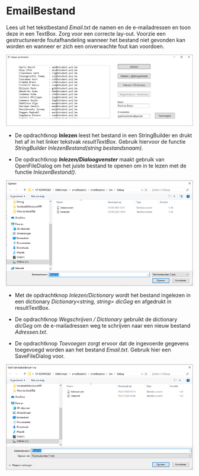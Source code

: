 # EmailBestand

Lees uit het tekstbestand *Email.txt* de namen en de e-mailadressen en
toon deze in een TextBox. Zorg voor een correcte lay-out. Voorzie een
gestructureerde foutafhandeling wanneer het bestand niet gevonden kan
worden en wanneer er zich een onverwachte fout kan voordoen.

![](./media/image1.png)

-   De opdrachtknop **Inlezen** leest het bestand in een StringBuilder
    en drukt het af in het linker tekstvak *resultTextBox*. Gebruik
    hiervoor de functie *StringBuilder InlezenBestand(string
    bestandsnaam).*

-   De opdrachtknop ***Inlezen/Dialoogvenster*** maakt gebruik van
    OpenFileDialog om het juiste bestand te openen om in te lezen met de
    functie *InlezenBestand()*.

![](./media/image2.png)

-   Met de opdrachtknop *Inlezen/Dictionary* wordt het bestand ingelezen
    in een dictionary *Dictionary\<string, string\> dicGeg* en afgedrukt
    in resultTextBox.

-   De opdrachtknop *Wegschrijven / Dictionary* gebruikt de dictionary
    *dic*G*eg* om de e-mailadressen weg te schrijven naar een nieuw
    bestand *Adressen.txt*.

-   De opdrachtknop *Toevoegen* zorgt ervoor dat de ingevoerde gegevens
    toegevoegd worden aan het bestand *Email.txt*. Gebruik hier een
    SaveFileDialog voor.

![](./media/image3.png)
